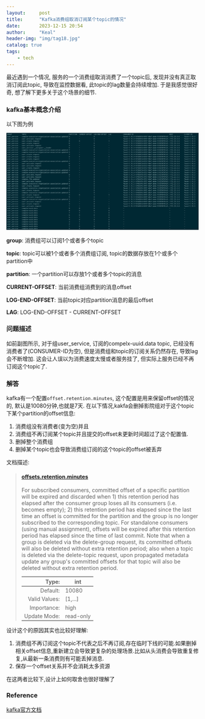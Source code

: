 ```yaml
---
layout:     post
title:      "Kafka消费组取消订阅某个topic的情况"
date:       2023-12-15 20:54
author:     "Keal"
header-img: "img/tag18.jpg"
catalog: true
tags:
    - tech
---
```


最近遇到一个情况, 服务的一个消费组取消消费了一个topic后, 发现并没有真正取消订阅此topic, 导致在监控数据看, 此topic的lag数量会持续增加. 于是我感觉很好奇, 想了解下更多关于这个场景的细节.

### kafka基本概念介绍

以下图为例

![image-20231215172608453](https://raw.githubusercontent.com/kneed/typora_img_respository/main/typora/202312151726614.png)

**group**: 消费组可以订阅1个或者多个topic

**topic**: topic可以被1个或者多个消费组订阅, topic的数据存放在1个或多个partition中

**partition**: 一个partition可以存放1个或者多个topic的消息

**CURRENT-OFFSET**: 当前消费组消费到的消息offset

**LOG-END-OFFSET**:  当前topic对应partition消息的最后offset

**LAG**: LOG-END-OFFSET - CURRENT-OFFSET

### 问题描述

如前副图所示, 对于组user_service, 订阅的compelx-uuid.data topic, 已经没有消费者了(CONSUMER-ID为空), 但是消费组和topic的订阅关系仍然存在, 导致lag会不断增加. 这会让人误以为消费速度太慢或者服务挂了, 但实际上服务已经不再订阅这个topic了.

### 解答

kafka有一个配置`offset.retention.minutes`, 这个配置是用来保留offset的情况的, 默认是10080分钟,也就是7天. 在以下情况,kakfa会删掉影院组对于这个topic下某个partition的offset信息:

1. 消费组没有消费者(变为空)并且
2. 消费组不再订阅某个topic并且提交的offset未更新时间超过了这个配置值.
3. 删掉整个消费组
4. 删掉某个topic也会导致消费组订阅的这个topic的offset被丢弃

文档描述:

> #### [offsets.retention.minutes](https://kafka.apache.org/documentation/#brokerconfigs_offsets.retention.minutes)
>
> For subscribed consumers, committed offset of a specific partition will be expired and discarded when 1) this retention period has elapsed after the consumer group loses all its consumers (i.e. becomes empty); 2) this retention period has elapsed since the last time an offset is committed for the partition and the group is no longer subscribed to the corresponding topic. For standalone consumers (using manual assignment), offsets will be expired after this retention period has elapsed since the time of last commit. Note that when a group is deleted via the delete-group request, its committed offsets will also be deleted without extra retention period; also when a topic is deleted via the delete-topic request, upon propagated metadata update any group's committed offsets for that topic will also be deleted without extra retention period.
>
> |         Type: | int       |
> | ------------: | --------- |
> |      Default: | 10080     |
> | Valid Values: | [1,...]   |
> |   Importance: | high      |
> |  Update Mode: | read-only |



设计这个的原因其实也比较好理解:

1. 消费组不再订阅这个topic不代表之后不再订阅,存在临时下线的可能.如果删掉相关offset信息,重新建立会导致更复杂的处理场景.比如从头消费会导致重复修复,从最新一条消费则有可能丢掉消息.
2. 保存一个offset关系并不会消耗太多资源

在这两者比较下,设计上如何取舍也很好理解了

### Reference

[kafka官方文档](https://kafka.apache.org/documentation/#brokerconfigs_offsets.retention.minutes)